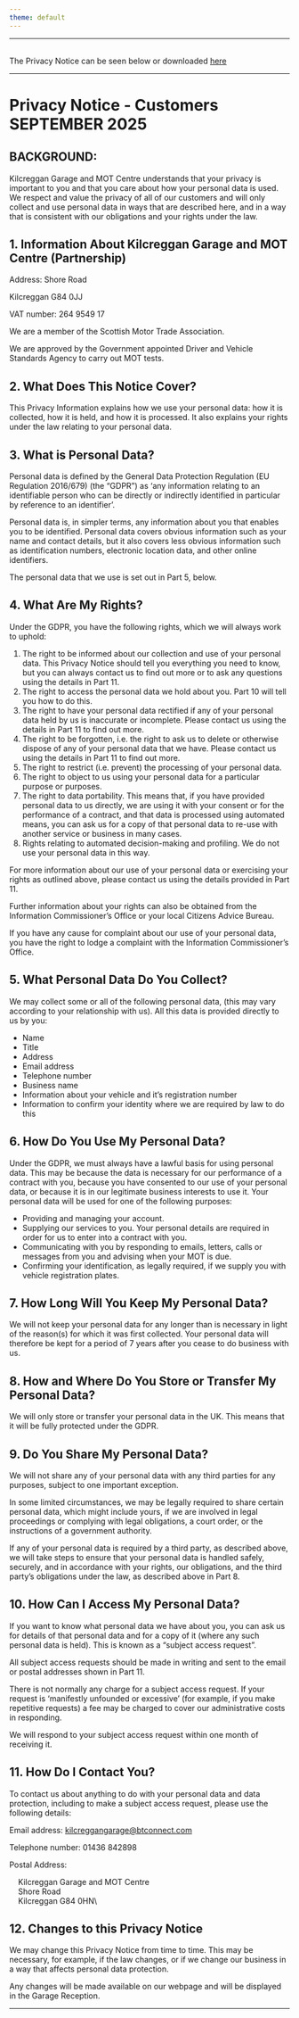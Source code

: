 ```yaml
---
theme: default
---
```


---
<br>
The Privacy Notice can be seen below or downloaded <a href='GDPR%20Privacy%20Notice.pdf'>here</a>
<br>

---

# Privacy Notice - Customers SEPTEMBER 2025

## BACKGROUND:

Kilcreggan Garage and MOT Centre understands that your privacy is important to you and that you care about how your personal data is used. We respect and value the privacy of all of our customers and will only collect and use personal data in ways that are described here, and in a way that is consistent with our obligations and your rights under the law.

## 1. Information About Kilcreggan Garage and MOT Centre (Partnership)

Address: Shore Road

Kilcreggan G84 0JJ

VAT number: 264 9549 17

We are a member of the Scottish Motor Trade Association.

We are approved by the Government appointed Driver and Vehicle Standards Agency to carry out MOT tests.

## 2. What Does This Notice Cover?

This Privacy Information explains how we use your personal data: how it is collected, how it is held, and how it is processed. It also explains your rights under the law relating to your personal data.

## 3. What is Personal Data?

Personal data is defined by the General Data Protection Regulation (EU Regulation 2016/679) (the “GDPR”) as ‘any information relating to an identifiable person who can be directly or indirectly identified in particular by reference to an identifier’.

Personal data is, in simpler terms, any information about you that enables you to be identified. Personal data covers obvious information such as your name and contact details, but it also covers less obvious information such as identification numbers, electronic location data, and other online identifiers.

The personal data that we use is set out in Part 5, below.

## 4. What Are My Rights?

Under the GDPR, you have the following rights, which we will always work to uphold:

1. The right to be informed about our collection and use of your personal data. This Privacy Notice should tell you everything you need to know, but you can always contact us to find out more or to ask any questions using the details in Part 11.
2.  The right to access the personal data we hold about you. Part 10 will tell you how to do this.
3.  The right to have your personal data rectified if any of your personal data held by us is inaccurate or incomplete. Please contact us using the details in Part 11 to find out more.
4.  The right to be forgotten, i.e. the right to ask us to delete or otherwise dispose of any of your personal data that we have. Please contact us using the details in Part 11 to find out more.
5.  The right to restrict (i.e. prevent) the processing of your personal data.
6.  The right to object to us using your personal data for a particular purpose or purposes.
7.  The right to data portability. This means that, if you have provided personal data to us directly, we are using it with your consent or for the performance of a contract, and that data is processed using automated means, you can ask us for a copy of that personal data to re-use with another service or business in many cases.
8.  Rights relating to automated decision-making and profiling. We do not use your personal data in this way.

For more information about our use of your personal data or exercising your rights as outlined above, please contact us using the details provided in Part 11.

Further information about your rights can also be obtained from the Information Commissioner’s Office or your local Citizens Advice Bureau.

If you have any cause for complaint about our use of your personal data, you have the right to lodge a complaint with the Information Commissioner’s Office.

## 5. What Personal Data Do You Collect?

We may collect some or all of the following personal data, (this may vary according to your relationship with us). All this data is provided directly to us by you:

- Name
- Title
- Address
- Email address
- Telephone number
- Business name
- Information about your vehicle and it’s registration number
- Information to confirm your identity where we are required by law to do this

## 6. How Do You Use My Personal Data?

Under the GDPR, we must always have a lawful basis for using personal data. This may be because the data is necessary for our performance of a contract with you, because you have consented to our use of your personal data, or because it is in our legitimate business interests to use it. Your personal data will be used for one of the following purposes:

- Providing and managing your account.
- Supplying our services to you. Your personal details are required in order for us to enter into a contract with you.
- Communicating with you by responding to emails, letters, calls or messages from you and advising when your MOT is due.
- Confirming your identification, as legally required, if we supply you with vehicle registration plates.

## 7. How Long Will You Keep My Personal Data?

We will not keep your personal data for any longer than is necessary in light of the reason(s) for which it was first collected. Your personal data will therefore be kept for a period of 7 years after you cease to do business with us.

## 8. How and Where Do You Store or Transfer My Personal Data?

We will only store or transfer your personal data in the UK. This means that it will be fully protected under the GDPR.

##  9. Do You Share My Personal Data?

We will not share any of your personal data with any third parties for any purposes, subject to one important exception.

In some limited circumstances, we may be legally required to share certain personal data, which might include yours, if we are involved in legal proceedings or complying with legal obligations, a court order, or the instructions of a government authority.

If any of your personal data is required by a third party, as described above, we will take steps to ensure that your personal data is handled safely, securely, and in accordance with your rights, our obligations, and the third party’s obligations under the law, as described above in Part 8.

## 10. How Can I Access My Personal Data?

If you want to know what personal data we have about you, you can ask us for details of that personal data and for a copy of it (where any such personal data is held). This is known as a “subject access request”.

All subject access requests should be made in writing and sent to the email or postal addresses shown in Part 11.

There is not normally any charge for a subject access request. If your request is ‘manifestly unfounded or excessive’ (for example, if you make repetitive requests) a fee may be charged to cover our administrative costs in responding.

We will respond to your subject access request within one month of receiving it.

## 11. How Do I Contact You?

To contact us about anything to do with your personal data and data protection, including to make a subject access request, please use the following details:

Email address: kilcreggangarage@btconnect.com

Telephone number: 01436 842898

Postal Address:

&nbsp;&nbsp;&nbsp;&nbsp;Kilcreggan Garage and MOT Centre\
&nbsp;&nbsp;&nbsp;&nbsp;Shore Road\
&nbsp;&nbsp;&nbsp;&nbsp;Kilcreggan G84 0HN\


## 12. Changes to this Privacy Notice

We may change this Privacy Notice from time to time. This may be necessary, for example, if the law changes, or if we change our business in a way that affects personal data protection.

Any changes will be made available on our webpage and will be displayed in the Garage Reception.

---
